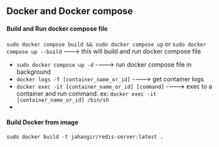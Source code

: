 ## Docker and Docker compose

#### Build and Run docker compose file

`sudo docker compose build && sudo docker compose up` or `sudo docker compose up --build` ---> this will build and run docker compose file

* `sudo docker compose up -d` ----> run docker compose file in background
* `docker logs -f [container_name_or_id]` ----> get container logs
* `docker exec -it [container_name_or_id] [command]` ----> exec to a container and run command. ex: `docker exec -it [container_name_or_id] /bin/sh`
* 

#### Build Docker from image
```shell
sudo docker build -t jahangir/redis-server:latest .
```

